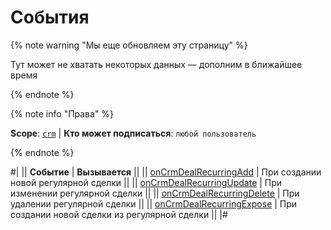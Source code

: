 # События

{% note warning "Мы еще обновляем эту страницу" %}

Тут может не хватать некоторых данных — дополним в ближайшее время

{% endnote %}

{% note info "Права" %}

**Scope**: [`crm`](../../../../scopes/permissions.md) | **Кто может подписаться**: `любой пользователь`

{% endnote %}

#|
|| **Событие** | **Вызывается** ||
|| [onCrmDealRecurringAdd](./on-crm-deal-recurring-add.md) | При создании новой регулярной сделки ||
|| [onCrmDealRecurringUpdate](./on-crm-deal-recurring-update.md) | При изменении регулярной сделки ||
|| [onCrmDealRecurringDelete](./on-crm-deal-recurring-delete.md) | При удалении регулярной сделки ||
|| [onCrmDealRecurringExpose](./on-crm-deal-recurring-expose.md) | При создании новой сделки из регулярной сделки ||
|#